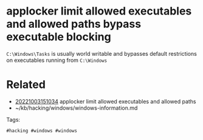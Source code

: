 # applocker limit allowed executables and allowed paths bypass executable blocking
`C:\Windows\Tasks` is usually world writable and bypasses default restrictions on executables running from `C:\Windows`

# Related

- [20221003151034](/zet/20221003151034/README.md) applocker limit allowed executables and allowed paths
- ~/kb/hacking/windows/windows-information.md

Tags:

    #hacking #windows #windows 
